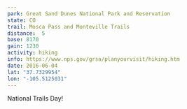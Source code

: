 ```yaml
---
park: Great Sand Dunes National Park and Reservation
state: CO
trail: Mosca Pass and Monteville Trails
distance:  5
base: 8170
gain: 1230
activity: hiking
info: https://www.nps.gov/grsa/planyourvisit/hiking.htm
date: 2016-06-04
lat: "37.7329954"
lon: "-105.5125031"
---
```

National Trails Day!
